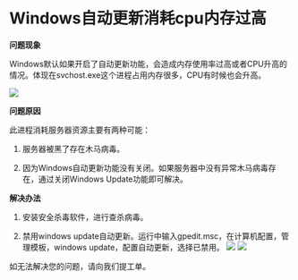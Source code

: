 # Windows自动更新消耗cpu内存过高
**问题现象**

Windows默认如果开启了自动更新功能，会造成内存使用率过高或者CPU升高的情况。体现在svchost.exe这个进程占用内存很多，CPU有时候也会升高。

![](../../../../../image/Elastic-Compute/Virtual-Machine/Windows/Windows%E8%87%AA%E5%8A%A8%E6%9B%B4%E6%96%B0%E6%B6%88%E8%80%97cpu%E5%86%85%E5%AD%98%E8%BF%87%E9%AB%9801.png)

**问题原因**

此进程消耗服务器资源主要有两种可能：

1. 服务器被黑了存在木马病毒。

2. 因为Windows自动更新功能没有关闭。如果服务器中没有异常木马病毒存在，通过关闭Windows Update功能即可解决。

**解决办法**

1. 安装安全杀毒软件，进行查杀病毒。

2. 禁用windows update自动更新。运行中输入gpedit.msc，在计算机配置，管理模板，windows update，配置自动更新，选择已禁用。
![](../../../../../image/Elastic-Compute/Virtual-Machine/Windows/Windows%E8%87%AA%E5%8A%A8%E6%9B%B4%E6%96%B0%E6%B6%88%E8%80%97cpu%E5%86%85%E5%AD%98%E8%BF%87%E9%AB%9802.png)
![](../../../../../image/Elastic-Compute/Virtual-Machine/Windows/Windows%E8%87%AA%E5%8A%A8%E6%9B%B4%E6%96%B0%E6%B6%88%E8%80%97cpu%E5%86%85%E5%AD%98%E8%BF%87%E9%AB%9803.png)

如无法解决您的问题，请向我们提工单。
